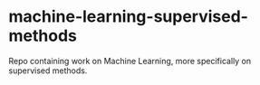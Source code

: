 # machine-learning-supervised-methods
Repo containing work on Machine Learning, more specifically on supervised methods.
